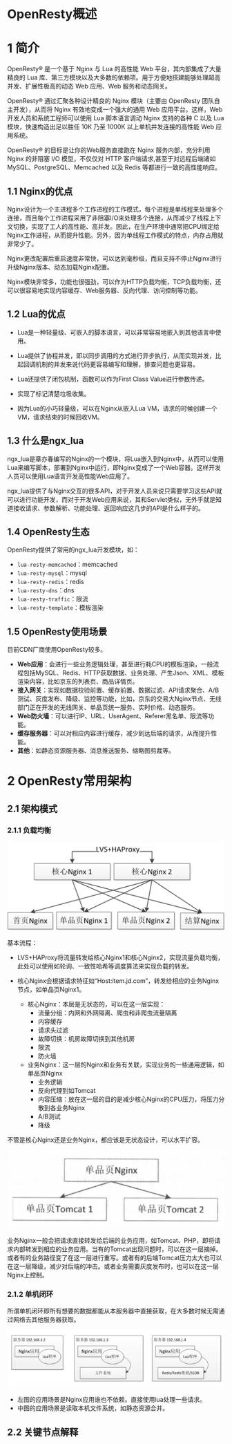 # OpenResty概述

# 1 简介

OpenResty® 是一个基于 Nginx 与 Lua 的高性能 Web 平台，其内部集成了大量精良的 Lua 库、第三方模块以及大多数的依赖项。用于方便地搭建能够处理超高并发、扩展性极高的动态 Web 应用、Web 服务和动态网关。

OpenResty® 通过汇聚各种设计精良的 Nginx 模块（主要由 OpenResty 团队自主开发），从而将 Nginx 有效地变成一个强大的通用 Web 应用平台。这样，Web 开发人员和系统工程师可以使用 Lua 脚本语言调动 Nginx 支持的各种 C 以及 Lua 模块，快速构造出足以胜任 10K 乃至 1000K 以上单机并发连接的高性能 Web 应用系统。

OpenResty® 的目标是让你的Web服务直接跑在 Nginx 服务内部，充分利用 Nginx 的非阻塞 I/O 模型，不仅仅对 HTTP 客户端请求,甚至于对远程后端诸如 MySQL、PostgreSQL、Memcached 以及 Redis 等都进行一致的高性能响应。

## 1.1 Nginx的优点

Nginx设计为一个主进程多个工作进程的工作模式，每个进程是单线程来处理多个连接，而且每个工作进程采用了非阻塞I/O来处理多个连接，从而减少了线程上下文切换，实现了工人的高性能、高并发。因此，在生产环境中通常把CPU绑定给Nginx工作进程，从而提升性能。另外，因为单线程工作模式的特点，内存占用就非常少了。

Nginx更改配置后重启速度非常快，可以达到毫秒级，而且支持不停止Nginx进行升级Nginx版本、动态加载Nginx配置。

Nginx模块非常多，功能也很强劲，可以作为HTTP负载均衡，TCP负载均衡，还可以很容易地实现内容缓存、Web服务器、反向代理、访问控制等功能。

## 1.2 Lua的优点

- Lua是一种轻量级、可嵌入的脚本语言，可以非常容易地嵌入到其他语言中使用。
- Lua提供了协程并发，即以同步调用的方式进行异步执行，从而实现并发，比起回调机制的并发来说代码更容易编写和理解，排查问题也更容易。
- Lua还提供了闭包机制，函数可以作为First Class Value进行参数传递。
- 实现了标记清楚垃圾收集。

- 因为Lua的小巧轻量级，可以在Nginx从嵌入Lua VM，请求的时候创建一个VM，请求结束的时候回收VM。

## 1.3 什么是ngx_lua

ngx_lua是章亦春编写的Nginx的一个模块，将Lua嵌入到Nginx中，从而可以使用Lua来编写脚本，部署到Nginx中运行，即Nginx变成了一个Web容器。这样开发人员可以使用Lua语言开发高性能Web应用了。

ngx_lua提供了与Nginx交互的很多API，对于开发人员来说只需要学习这些API就可以进行功能开发，而对于开发Web应用来说，其和Servlet类似，无外乎就是知道接收请求、参数解析、功能处理、返回响应这几步的API是什么样子的。



## 1.4 OpenResty生态

OpenResty提供了常用的ngx_lua开发模块，如：

- `lua-resty-memcached`：memcached
- `lua-resty-mysql`：mysql
- `lua-resty-redis`：redis
- `lua-resty-dns`：dns
- `lua-resty-traffic`：限流
- `lua-resty-template`：模板渲染

## 1.5 OpenResty使用场景

目前CDN厂商使用OpenResty较多。

- **Web应用**：会进行一些业务逻辑处理，甚至进行耗CPU的模板渲染，一般流程包括MySQL、Redis、HTTP获取数据、业务处理、产生Json、XML、模板渲染内容，比如京东的列表页、商品详情页。
- **接入网关**：实现如数据校验前置、缓存前置、数据过滤、API请求聚合、A/B测试、灰度发布、降级、监控等功能，比如，京东的交易大Nginx节点、无线部门正在开发的无线网关、单品页统一服务、实时价格、动态服务。
- **Web防火墙**：可以进行IP、URL、UserAgent、Referer黑名单、限流等功能。
- **缓存服务器**：可以对相应内容进行缓存，减少到达后端的请求，从而提升性能。
- **其他**：如静态资源服务器、消息推送服务、缩略图剪裁等。

# 2 OpenResty常用架构

## 2.1 架构模式

### 2.1.1 负载均衡

![](./media/nginx_openresty_20210208131408.png)

基本流程：

- LVS+HAProxy将流量转发给核心Nginx1和核心Nginx2，实现流量负载均衡，此处可以使用如轮询、一致性哈希等调度算法来实现负载的转发。

- 核心Nginx会根据请求特征如“Host:item.jd.com”，转发给相应的业务Nginx节点，如单品页Nginx1。
  - 核心Nginx：本层是无状态的，可以在这一层实现：
    - 流量分组：内网和外网隔离、爬虫和非爬虫流量隔离
    - 内容缓存
    - 请求头过滤
    - 故障切换：机房故障切换到其他机房
    - 限流
    - 防火墙
  - 业务Nginx：这一层的Nginx和业务有关联，实现业务的一些通用逻辑，如单品页Nginx
    - 业务逻辑
    - 反向代理到如Tomcat
    - 内容压缩：放在这一层的目的是减少核心Nginx的CPU压力，将压力分散到各业务Nginx
    - A/B测试
    - 降级

不管是核心Nginx还是业务Nginx，都应该是无状态设计，可以水平扩容。

![](./media/nginx_openresty_20210224110525.png)

业务Nginx一般会把请求直接转发给后端的业务应用，如Tomcat、PHP，即将请求内部转发到相应的业务应用。当有的Tomcat出现问题时，可以在这一层摘掉。或者有的业务路径变了在这一层进行重写。或者有的后端Tomcat压力太大也可以在这一层降级，减少对后端的冲击。或者业务需要灰度发布时，也可以在这一层Nginx上控制。

### 2.1.2 单机闭环

所谓单机闭环即所有想要的数据都能从本服务器中直接获取，在大多数时候无需通过网络去其他服务器获取。

![](./media/nginx_openresty_20210224145510.png)

- 左图的应用场景是Nginx应用谁也不依赖。直接使用lua处理一些请求。
- 中图的应用场景是读取本机文件系统，如静态资源合并。

## 2.2 关键节点解释

